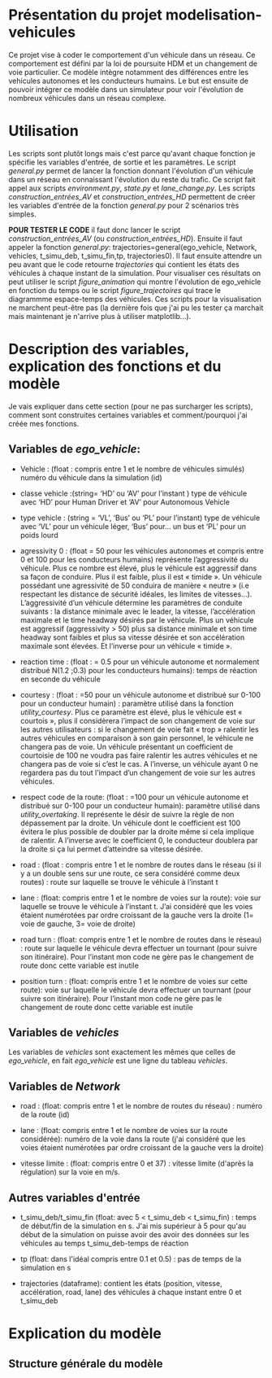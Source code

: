 # Présentation du projet modelisation-vehicules

Ce projet vise à coder le comportement d'un véhicule dans un réseau. Ce comportement est défini par la loi de poursuite HDM et un changement de voie particulier. Ce modèle intègre notamment des différences entre les vehicules autonomes et les conducteurs humains. Le but est ensuite de pouvoir intégrer ce modèle dans un simulateur pour voir l'évolution de nombreux véhicules dans un réseau complexe. 

# Utilisation

Les scripts sont plutôt longs mais c'est parce qu'avant chaque fonction je spécifie les variables d'entrée, de sortie et les paramètres.
Le script *general.py* permet de lancer la fonction donnant l'évolution d'un véhicule dans un réseau en connaissant l'évolution du reste du trafic. Ce script fait appel aux scripts *environment.py*, *state.py* et *lane_change.py*. Les scripts *construction_entrées_AV* et *construction_entrées_HD* permettent de créer les variables d'entrée de la fonction *general.py* pour 2 scénarios très simples. 

__POUR TESTER LE CODE__ il faut donc lancer le script *construction_entrées_AV* (ou *construction_entrées_HD*). Ensuite il faut appeler la fonction *general.py*: trajectories=general(ego_vehicle, Network, vehicles, t_simu_deb, t_simu_fin,tp, trajectories0). Il faut ensuite attendre un peu avant que le code retourne *trajectories* qui contient les états des véhicules à chaque instant de la simulation. Pour visualiser ces résultats on peut utiliser le script *figure_animation* qui montre l'évolution de ego_vehicle en fonction du temps ou le script *figure_trajectoires* qui trace le diagrammme espace-temps des véhicules. Ces scripts pour la visualisation ne marchent peut-être pas (la dernière fois que j'ai pu les tester ça marchait mais maintenant je n'arrive plus à utiliser matplotlib...).

# Description des variables, explication des fonctions et du modèle

Je vais expliquer dans cette section (pour ne pas surcharger les scripts), comment sont construites certaines variables et comment/pourquoi j'ai créée mes fonctions.


## Variables de *ego_vehicle*:

* Vehicle : (float : compris entre 1 et le nombre de véhicules simulés) numéro du véhicule dans la simulation (id)

* classe vehicle :(string= ‘HD’ ou ‘AV’ pour l’instant ) type de véhicule avec ‘HD’ pour Human Driver et ‘AV’ pour Autonomous Vehicle

* type vehicle : (string = ‘VL’, ‘Bus’ ou ‘PL’ pour l’instant) type de véhicule avec ‘VL’ pour un véhicule léger, ‘Bus’ pour… un bus et ‘PL’ pour un poids lourd

* agressivity 0 : (float = 50 pour les véhicules autonomes et compris entre 0 et 100 pour les conducteurs humains) représente l’aggressivité du véhicule. Plus ce nombre est élevé, plus le véhicule est aggressif dans sa façon de conduire. Plus il est faible, plus il est « timide ». Un véhicule possédant une agressivité de 50 conduira de manière « neutre » (i.e respectant les distance de sécurité idéales, les limites de vitesses...). L’aggressivité d’un véhicule détermine les paramètres de conduite suivants : la distance minimale avec le leader, la vitesse, l’accélération maximale et le time headway désirés par le véhicule. Plus un véhicule est aggressif (aggressivity > 50) plus sa distance minimale et son time headway sont faibles et plus sa vitesse désirée et son accélération maximale sont élevées. Et l’inverse pour un véhicule « timide ».

* reaction time : (float : = 0.5 pour un véhicule autonome et normalement distribué N(1.2 ;0.3) pour les conducteurs humains): temps de réaction en seconde du véhicule

* courtesy : (float : =50 pour un véhicule autonome et distribué sur 0-100 pour un conducteur humain) : paramètre utilisé dans la fonction *utility_courtesy*. Plus ce paramètre est élevé, plus le véhicule est « courtois », plus il considèrera l’impact de son changement de voie sur les autres utilisateurs : si le changement de voie fait « trop » ralentir les autres véhicules en comparaison à son gain personnel, le véhicule ne changera pas de voie. Un véhicule présentant un coefficient de courtoisie de 100 ne voudra pas faire ralentir les autres véhicules et ne changera pas de voie si c’est le cas. A l’inverse, un véhicule ayant 0 ne regardera pas du tout l’impact d’un changement de voie sur les autres véhicules.

* respect code de la route: (float : =100 pour un véhicule autonome et distribué sur 0-100 pour un conducteur humain): paramètre utilisé dans *utility_overtaking*. Il représente le désir de suivre la règle de non dépassement par la droite. Un véhicule dont le coefficient est 100 évitera le plus possible de doubler par la droite même si cela implique de ralentir. A l’inverse avec le coefficient 0, le conducteur doublera par la droite si ça lui permet d’atteindre sa vitesse désirée.

* road : (float : compris entre 1 et le nombre de routes dans le réseau (si il y a un double sens sur une route, ce sera considéré comme deux routes) : route sur laquelle se trouve le véhicule à l’instant t

* lane : (float: compris entre 1 et le nombre de voies sur la route): voie sur laquelle se trouve le véhicule à l’instant t. J’ai considéré que les voies étaient numérotées par ordre croissant de la gauche vers la droite (1= voie de gauche, 3= voie de droite)

* road turn : (float: compris entre 1 et le nombre de routes dans le réseau) : route sur laquelle le véhicule devra effectuer un tournant (pour suivre son itinéraire). Pour l’instant mon code ne gère pas le changement de route donc cette variable est inutile

* position turn : (float: compris entre 1 et le nombre de voies sur cette route): voie sur laquelle le véhicule devra effectuer un tournant (pour suivre son itinéraire). Pour l’instant mon code ne gère pas le changement de route donc cette variable est inutile

## Variables de *vehicles*

Les variables de *vehicles* sont exactement les mêmes que celles de *ego_vehicle*, en fait *ego_vehicle* est une ligne du tableau *vehicles*.

## Variables de *Network*

* road : (float: compris entre 1 et le nombre de routes du réseau) : numéro de la route (id)

* lane : (float: compris entre 1 et le nombre de voies sur la route considérée): numéro de la voie dans la route (j'ai considéré que les voies étaient numérotées par ordre croissant de la gauche vers la droite)

* vitesse limite : (float: compris entre 0 et 37) : vitesse limite (d'après la régulation) sur la voie en m/s.

## Autres variables d'entrée

* t_simu_deb/t_simu_fin (float: avec  5 < t_simu_deb < t_simu_fin) : temps de début/fin de la simulation en s. J'ai mis supérieur à 5 pour qu'au début de la simulation on puisse avoir des avoir des données sur les véhicules au temps t_simu_deb-temps de réaction

* tp (float: dans l'idéal compris entre 0.1 et 0.5) : pas de temps de la simulation en s

* trajectories (dataframe): contient les états (position, vitesse, accélération, road, lane) des véhicules à chaque instant entre 0 et t_simu_deb

# Explication du modèle

## Structure générale du modèle

